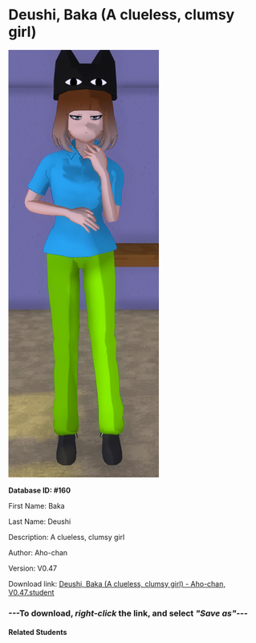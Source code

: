 # Deushi, Baka (A clueless, clumsy girl)

<img src="Files/Deushi, Baka (A clueless, clumsy girl).png" title="Deushi, Baka (A clueless, clumsy girl) - Aho-chan, V0.47">

**Database ID: #160**

First Name: Baka

Last Name: Deushi

Description: A clueless, clumsy girl

Author: Aho-chan

Version: V0.47

Download link: <a href="https://raw.githubusercontent.com/Arbiter1223/Daigaku-Gurashi-Custom-Students/master/Students/Files/Deushi%2C%20Baka%20(A%20clueless%2C%20clumsy%20girl)%20-%20Aho-chan%2C%20V0.47.student">Deushi, Baka (A clueless, clumsy girl) - Aho-chan, V0.47.student</a>

### ---**To download, _right-click_ the link, and select _"Save as"_**---

#### Related Students

